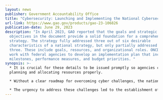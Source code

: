 ```yaml
---
layout: news
publisher: Government Accountability Office
title: "Cybersecurity: Launching and Implementing the National Cybersecurity Strategy"
url-link: https://www.gao.gov/products/gao-23-106826
publication-date: June 29, 2023
description: "In April 2023, GAO reported that the goals and strategic
  objectives in the document provide a solid foundation for a comprehensive
  strategy. The strategy fully addressed three out of six desirable
  characteristics of a national strategy, but only partially addressed the other
  three. These include goals, resources, and organizational roles. ONCD plans to
  work with federal agencies to develop an implementation plan that includes
  milestones, performance measures, and budget priorities. "
synopsis: >-
  * It is crucial for these details to be issued promptly so agencies can start
  planning and allocating resources properly.

  * Without a clear roadmap for overcoming cyber challenges, the nation will lack guidance. GAO has designated ensuring cybersecurity as a high-risk issue because federal agencies and critical infrastructure rely on information systems.

  * The urgency to address these challenges led to the establishment of the Office of the National Cyber Director, responsible for developing and implementing a comprehensive national strategy.
---
```

